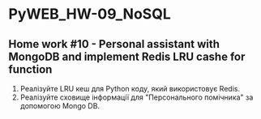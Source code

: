 # PyWEB_HW-09_NoSQL
## Home work #10 - Personal assistant with MongoDB and implement Redis LRU cashe for function
1. Реалізуйте LRU кеш для Python коду, який використовує Redis.
2. Реалізуйте сховище інформації для "Персонального помічника" за допомогою Mongo DB.
